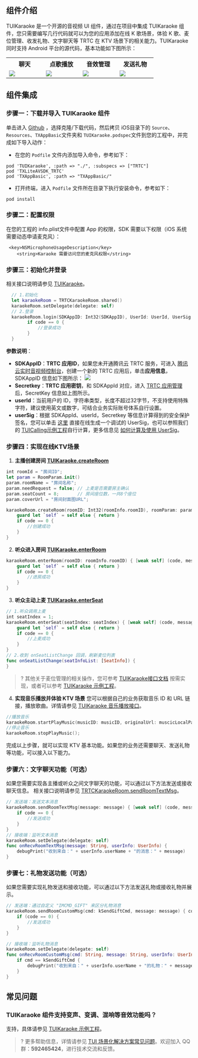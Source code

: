 ## 组件介绍

TUIKaraoke 是一个开源的音视频 UI 组件，通过在项目中集成 TUIKaraoke 组件，您只需要编写几行代码就可以为您的应用添加在线 K 歌场景，体验 K 歌、麦位管理、收发礼物、文字聊天等 TRTC 在 KTV 场景下的相关能力。TUIKaraoke 同时支持 Android 平台的源代码，基本功能如下图所示：

<table>
     <tr>
         <th width=20%>聊天</th>  
         <th width=20%>点歌播放</th>  
         <th width=20%>音效管理</th>  
         <th width=20%>发送礼物</th>  
     </tr>
<tr>
<td><img src="https://qcloudimg.tencent-cloud.cn/raw/03ff7ceeebe570311fe631144546d36a.png"/></td>
<td><img src="https://qcloudimg.tencent-cloud.cn/raw/eb8260dd1eb5ef9128052a607596ee68.png"/></td>
<td><img src="https://qcloudimg.tencent-cloud.cn/raw/18c63d92b16f6bb6daaa65b2e59e40a6.png"/></td>
<td><img src="https://qcloudimg.tencent-cloud.cn/raw/26a685599659c27f5a3c99d20aefbc0b.png"/></td>
</tr>
</table>


## 组件集成
### 步骤一：下载并导入 TUIKaraoke 组件

单击进入 [Github](https://github.com/tencentyun/TUIKaraoke) ，选择克隆/下载代码，然后拷贝 iOS目录下的 `Source`、`Resources`、`TXAppBasic`文件夹和 `TUIKaraoke.podspec`文件到您的工程中，并完成如下导入动作：

- 在您的 `Podfile` 文件内添加导入命令，参考如下：
```
pod 'TUIKaraoke', :path => "./", :subspecs => ["TRTC"]
pod 'TXLiteAVSDK_TRTC'
pod 'TXAppBasic', :path => "TXAppBasic/"
```
- 打开终端，进入 `Podfile` 文件所在目录下执行安装命令，参考如下：
```
pod install
```

### 步骤二：配置权限
在您的工程的 info.plist文件中配置 App 的权限，SDK 需要以下权限（iOS 系统需要动态申请麦克风）：
```
 <key>NSMicrophoneUsageDescription</key>
    <string>Karaoke 需要访问您的麦克风权限</string>
```


### 步骤三：初始化并登录
相关接口说明请参见 [TUIKaraoke](https://cloud.tencent.com/document/product/647/59405#sharedinstance)。
```swift
  // 1.初始化
  let karaokeRoom = TRTCKaraokeRoom.shared()
  karaokeRoom.setDelegate(delegate: self)
  // 2.登录
  karaokeRoom.login(SDKAppID: Int32(SDKAppID), UserId: UserId, UserSig: ProfileManager.shared.curUserSig()) { code, message in
		if code == 0 {
			//登录成功
		}
  }
```
**参数说明**：
- **SDKAppID**：**TRTC 应用ID**，如果您未开通腾讯云 TRTC 服务，可进入 [腾讯云实时音视频控制台](https://console.cloud.tencent.com/trtc/app)，创建一个新的 TRTC 应用后，单击**应用信息**，SDKAppID 信息如下图所示：
![](https://qcloudimg.tencent-cloud.cn/raw/3d6ebfa2a1e4ae5d3af3ecd564fb1463.png)
- **Secretkey**：**TRTC 应用密钥**，和 SDKAppId 对应，进入 [TRTC 应用管理](https://console.cloud.tencent.com/trtc/app) 后，SecretKey 信息如上图所示。
- **userId**：当前用户的 ID，字符串类型，长度不超过32字节，不支持使用特殊字符，建议使用英文或数字，可结合业务实际账号体系自行设置。
- **userSig**：根据 SDKAppId、userId，Secretkey 等信息计算得到的安全保护签名，您可以单击 [这里](https://console.cloud.tencent.com/trtc/usersigtool) 直接在线生成一个调试的 UserSig，也可以参照我们的 [TUICalling示例工程](https://github.com/tencentyun/TUICalling/blob/main/Android/App/src/main/java/com/tencent/liteav/demo/LoginActivity.java#L74)自行计算，更多信息见 [如何计算及使用 UserSig](https://cloud.tencent.com/document/product/647/17275)。


### 步骤四：实现在线KTV场景
1. **主播创建房间 [TUIKaraoke.createRoom](https://cloud.tencent.com/document/product/647/59405#createroom)**
```swift
int roomId = "房间ID";
let param = RoomParam.init()
param.roomName = "房间名称";
param.needRequest = false; // 上麦是否需要房主确认
param.seatCount = 8;       // 房间座位数，一共8个座位
param.coverUrl = "房间封面图URL";

karaokeRoom.createRoom(roomID: Int32(roomInfo.roomID), roomParam: param) { [weak self] (code, message) in
	guard let `self` = self else { return }
	if code == 0 {
        //创建成功
	}
}
```
2. **听众进入房间 [TUIKaraoke.enterRoom](https://cloud.tencent.com/document/product/647/59405#enterroom)**
```swift
karaokeRoom.enterRoom(roomID: roomInfo.roomID) { [weak self] (code, message) in
	guard let `self` = self else { return }
	if code == 0 {
		//进房成功
	}
}
```
3. **听众主动上麦 [TUIKaraoke.enterSeat](https://cloud.tencent.com/document/product/647/59405#enterseat)**
```swift
// 1.听众调用上麦
int seatIndex = 1; 
karaokeRoom.enterSeat(seatIndex: seatIndex) { [weak self] (code, message) in
	guard let `self` = self else { return }
	if code == 0 {
		//上麦成功
	}
}
// 2.收到 onSeatListChange 回调，刷新麦位列表
func onSeatListChange(seatInfoList: [SeatInfo]) {
}
```
>? 其他关于麦位管理的相关操作，您可参考 [TUIKaraoke接口文档](https://cloud.tencent.com/document/product/647/59405) 按需实现，或者可以参考 [TUIKaraoke 示例工程](https://github.com/tencentyun/TUIKaraoke/)。
4. **实现音乐播放并体验 KTV 场景**
您可以根据自己的业务获取音乐 ID 和 URL 链接，播放歌曲。详情请参见 [TUIKaraoke 音乐播放接口](https://cloud.tencent.com/document/product/647/59405#.E9.9F.B3.E4.B9.90.E6.92.AD.E6.94.BE.E6.8E.A5.E5.8F.A32)。
```swift
//播放音乐
karaokeRoom.startPlayMusic(musicID: musicID, originalUrl: muscicLocalPath, accompanyUrl: accompanyLocalPath);
//停止音乐
karaokeRoom.stopPlayMusic();
```

完成以上步骤，就可以实现 KTV 基本功能。如果您的业务还需要聊天、发送礼物等功能，可以接入以下能力。

### 步骤六：文字聊天功能（可选）
如果您需要实现各主播或听众之间文字聊天的功能，可以通过以下方法发送或接收聊天信息。
相关接口说明请参见 [TRTCKaraokeRoom.sendRoomTextMsg](https://cloud.tencent.com/document/product/647/59405#sendroomtextmsg)。
```swift
// 发送端：发送文本消息
karaokeRoom.sendRoomTextMsg(message: message) { [weak self] (code, message) in
	if code == 0 {
		//发送成功
	}
}
// 接收端：监听文本消息
karaokeRoom.setDelegate(delegate: self)
func onRecvRoomTextMsg(message: String, userInfo: UserInfo) {
	debugPrint("收到来自：" + userInfo.userName + "的消息：" + message)
}
```

### 步骤七：礼物发送功能（可选）
如果您需要实现礼物发送和接收功能，可以通过以下方法发送礼物或接收礼物并展示。
```swift
// 发送端：通过自定义 "IMCMD_GIFT" 来区分礼物消息
karaokeRoom.sendRoomCustomMsg(cmd: kSendGiftCmd, message: message) { code, msg in
	if (code == 0) {
		//发送成功
	}
}

// 接收端：监听礼物消息
karaokeRoom.setDelegate(delegate: self)
func onRecvRoomCustomMsg(cmd: String, message: String, userInfo: UserInfo) {
	if cmd == kSendGiftCmd {
		debugPrint("收到来自：" + userInfo.userName + "的礼物：" + message)
	}
}
```

## 常见问题

### TUIKaraoke 组件支持变声、变调、混响等音效功能吗？
支持，具体请参见 [TUIKaraoke 示例工程](https://github.com/tencentyun/TUIKaraoke/blob/main/iOS/Source/ui/TRTCKTVViewController/SubViews/TRTCKaraokeSoundEffectAlert.swift)。

>? 更多帮助信息，详情请参见 [TUI 场景化解决方案常见问题](https://cloud.tencent.com/developer/article/1952880)。欢迎加入 QQ 群：**592465424**，进行技术交流和反馈。
